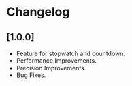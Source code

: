 # Changelog

## [1.0.0]
- Feature for stopwatch and countdown.
- Performance Improvements.
- Precision Improvements.
- Bug Fixes.
